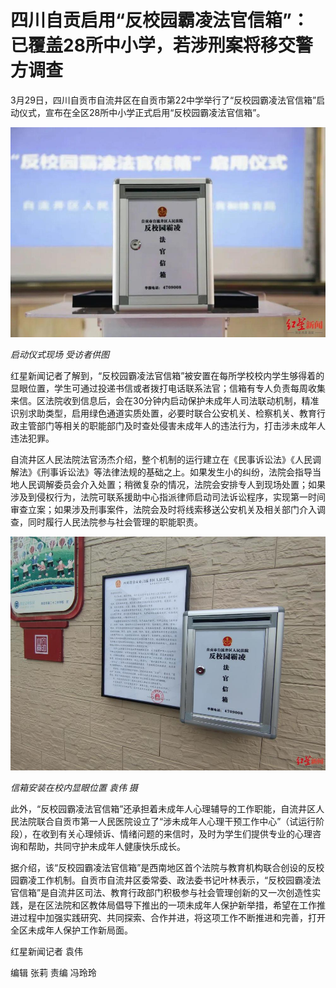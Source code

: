 # 四川自贡启用“反校园霸凌法官信箱”：已覆盖28所中小学，若涉刑案将移交警方调查

3月29日，四川自贡市自流井区在自贡市第22中学举行了“反校园霸凌法官信箱”启动仪式，宣布在全区28所中小学正式启用“反校园霸凌法官信箱”。

![7d38091d11f58a466ac3174ea8a5ef83.jpg](https://raw.githubusercontent.com/qqhsx/qqnews_image/main/2024/04/01/四川自贡启用“反校园霸凌法官信箱”：已覆盖28所中小学，若涉刑案将移交警方调查/7d38091d11f58a466ac3174ea8a5ef83.jpg)

_启动仪式现场 受访者供图_

红星新闻记者了解到，“反校园霸凌法官信箱”被安置在每所学校校内学生够得着的显眼位置，学生可通过投递书信或者拨打电话联系法官；信箱有专人负责每周收集来信。区法院收到信息后，会在30分钟内启动保护未成年人司法联动机制，精准识别求助类型，启用绿色通道实质处置，必要时联合公安机关、检察机关、教育行政主管部门等相关的职能部门及时查处侵害未成年人的违法行为，打击涉未成年人违法犯罪。

自流井区人民法院法官汤杰介绍，整个机制的运行建立在《民事诉讼法》《人民调解法》《刑事诉讼法》等法律法规的基础之上。如果发生小的纠纷，法院会指导当地人民调解委员会介入处置；稍微复杂的情况，法院会安排专人到现场处置；如果涉及到侵权行为，法院可联系援助中心指派律师启动司法诉讼程序，实现第一时间审查立案；如果涉及刑事案件，法院会及时将线索移送公安机关及相关部门介入调查，同时履行人民法院参与社会管理的职能职责。

![32408608e892b2db73c8f196b2ae0847.jpg](https://raw.githubusercontent.com/qqhsx/qqnews_image/main/2024/04/01/四川自贡启用“反校园霸凌法官信箱”：已覆盖28所中小学，若涉刑案将移交警方调查/32408608e892b2db73c8f196b2ae0847.jpg)

_信箱安装在校内显眼位置 袁伟 摄_

此外，“反校园霸凌法官信箱”还承担着未成年人心理辅导的工作职能，自流井区人民法院联合自贡市第一人民医院设立了“涉未成年人心理干预工作中心”（试运行阶段），在收到有关心理倾诉、情绪问题的来信时，及时为学生们提供专业的心理咨询和帮助，共同守护未成年人健康快乐成长。

据介绍，该“反校园霸凌法官信箱”是西南地区首个法院与教育机构联合创设的反校园霸凌工作机制。自贡市自流井区委常委、政法委书记叶林表示，“反校园霸凌法官信箱”是自流井区司法、教育行政部门积极参与社会管理创新的又一次创造性实践，是在区法院和区教体局倡导下推出的一项未成年人保护新举措，希望在工作推进过程中加强实践研究、共同探索、合作并进，将这项工作不断推进和完善，打开全区未成年人保护工作新局面。

红星新闻记者 袁伟

编辑 张莉 责编 冯玲玲

